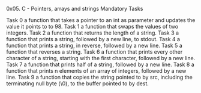 0x05. C - Pointers, arrays and strings
Mandatory Tasks

Task 0 a function that takes a pointer to an int as parameter and updates the value it points to to 98.
Task 1 a function that swaps the values of two integers.
Task 2 a function that returns the length of a string.
Task 3 a function that prints a string, followed by a new line, to stdout.
Task 4 a function that prints a string, in reverse, followed by a new line.
Task 5 a function that reverses a string.
Task 6 a function that prints every other character of a string, starting with the first character, followed by a new line.
Task 7 a function that prints half of a string, followed by a new line.
Task 8 a function that prints n elements of an array of integers, followed by a new line.
Task 9 a function that copies the string pointed to by src, including the terminating null byte (\0), to the buffer pointed to by dest.
